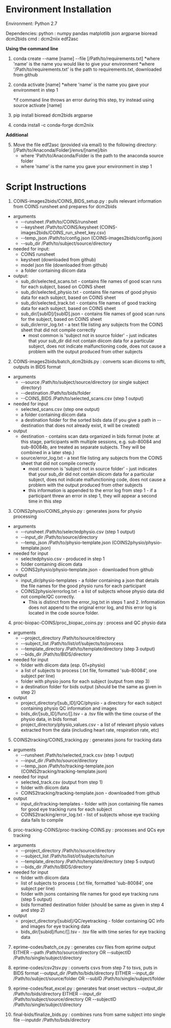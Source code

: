 # Environment Installation

Environment: Python 2.7

Dependencies: 
python : numpy pandas matplotlib json argparse bioread dcm2bids
cmd : dcm2niix edf2asc


**Using the command line**

1) conda create --name [name] --file [/Path/to/requirements.txt]
	*where 'name' is the name you would like to give your environment
	*where '/Path/to/requirements.txt' is the path to requirements.txt, downloaded
		from github

2) conda activate [name] 
	*where 'name' is the name you gave your environment in step 1

	*if command line throws an error during this step, try instead using
		source activate [name]

3) pip install bioread dcm2bids argparse

4) conda install -c conda-forge dcm2niix


**Additional**

5) Move the file edf2asc (provided via email) to the following directory:
	[/Path/to/Anaconda/Folder]/envs/[name]/bin
	* where 'Path/to/Anaconda/Folder is the path to the anaconda source folder
	* where 'name' is the name you gave your environment in step 1

# Script Instructions

1) COINS-images2bids/COINS_BIDS_setup.py : pulls relevant information from COINS runsheet and prepares for dcm2bids
  * arguments
    * --runsheet /Path/to/COINS/runsheet
    * --keysheet /Path/to/COINS/keysheet (COINS-images2bids/COINS_run_sheet_key.csv)
    * --temp_json /Path/to/config.json (COINS-images2bids/config.json)
    * --sub_dir /Path/to/subject/source/directory 
  * needed for input: 
    * COINS runsheet
    * keysheet (downloaded from github)
    * model json file (downloaded from github)
    * a folder containing diicom data
  * output: 
    * sub_dir/selected_scans.txt - contains file names of good scan runs for each subject, based on COINS sheet
    * sub_dir/selected_physio.txt - contains file names of good physio data for each subject, based on COINS sheet
    * sub_dir/selected_track.txt - contains file names of good tracking data for each subject, based on COINS sheet
    * sub_dir/[subID]/[subID].json - contains file names of good scan runs for the subject, based on COINS sheet
    * sub_dir/error_log.txt - a text file listing any subjects from the COINS sheet that did not compile correctly
      * most common is 'subject not in source folder' - just indicates that your sub_dir did not contain diicom data for a particular subject, does not indicate malfunctioning code, does not cause a problem with the output produced from other subjects
  
2) COINS-images2bids/batch_dcm2bids.py : converts scan diicoms to nifti, outputs in BIDS format
  * arguments
    * --source /Path/to/subject/source/directory (or single subject directory)
    * --destination /Path/to/bids/folder 
    * --COINS_BIDS /Path/to/selected_scans.csv (step 1 output)
  * needed for input
    * selected_scans.csv (step one output)
    * a folder containing diicom data
    * a destination folder for the sorted bids data (if you give a path in --destination that does not already exist, it will be created)
  * output
    * destination - contains scan data organized in bids format (note: at this stage, participants with multiple sessions, e.g. sub-80084 and sub-80084b, are treated as separate subjects. They will be combined in a later step.)
    * source/error_log.txt - a text file listing any subjects from the COINS sheet that did not compile correctly
      * most common is 'subject not in source folder' - just indicates that your sub_dir did not contain diicom data for a particular subject, does not indicate malfunctioning code, does not cause a problem with the output produced from other subjects
      * this information is appended to the error log from step 1 - if a participant threw an error in step 1, they will appear a second time in this step
  
3) COINS2physio/COINS_physio.py : generates jsons for physio processing
  * arguments
    * --runsheet /Path/to/selectedphysio.csv (step 1 output)
    * --input_dir /Path/to/source/directory
    * --temp_json /Path/to/physio-template.json (COINS2physio/physio-template.json)
  * needed for input
    * selectedphysio.csv - produced in step 1
    * folder containing diicom data
    * COINS2physio/physio-template.json - downloaded from github
  * output
    * input_dir/physio-templates - a folder containing a json that details the file names for the good physio runs for each participant
    * COINS2physio/errorlog.txt - a list of subjects whose physio data did not compile/QC correctly. 
      * This is distinct from the error_log.txt in steps 1 and 2. Information does not append to the original error log, and this error log is located in the code source folder.
  
4) proc-biopac-COINS/proc_biopac_coins.py : process and QC physio data
  * arguments
    * --project_directory /Path/to/source/directory
    * --subject_list /Path/to/list/of/subjects/to/process
    * --template_directory /Path/to/template/directory (step 3 output)
    * --bids_dir /Path/to/BIDS/directory
  * needed for input
    * folder with diicom data (esp. 01+physio)
    * a list of subjects to process (.txt file, formatted 'sub-80084', one subject per line)
    * folder with physio jsons for each subject (output from step 3)
    * a destination folder for bids output (should be the same as given in step 2)
  * output
    * project_directory/[sub_ID]/QC/physio - a directory for each subject containing physio QC information and images
    * bids_dir/[sub_ID]/func/[].tsv - a .tsv file with the time course of the physio data, in bids format
    * project_directory/physio_values.csv - a list of relevant physio values extracted from the data (including heart rate, respiration rate, etc)

5) COINS2tracking/COINS_tracking.py : generates jsons for tracking data
  * arguments
    * --runsheet /Path/to/selected_track.csv (step 1 output)
    * --input_dir /Path/to/source/directory
    * --temp_json /Path/to/tracking-template.json (COINS2tracking/tracking-template.json)
  * needed for input
    * selected_track.csv (output from step 1)
    * folder with diicom data
    * COINS2tracking/tracking-template.json - downloaded from github
  * output
    * input_dir/tracking-templates - folder with json containing file names for good eye tracking runs for each subject
    * COINS2tracking/error_log.txt - list of subjects whose eye tracking data fails to compile

6) proc-tracking-COINS/proc-tracking-COINS.py : processes and QCs eye tracking
  * arguments
    * --project_directory /Path/to/source/directory
    * --subject_list /Path/to/list/of/subjects/to/run
    * --template_directory /Path/to/template/directory (step 5 output)
    * --bids_dir /Path/to/BIDS/directory
  * needed for input
    * folder with diicom data
    * list of subjects to process (.txt file, formatted 'sub-80084', one subject per line)
    * folder with jsons containing file names for good eye tracking runs (step 5 output)
    * bids formatted destination folder (should be same as given in step 4 and step 2)
  * output
    * project_directory/[subid]/QC/eyetracking - folder containing QC info and images for eye tracking data
    * bids_dir/[subid]/func/[].tsv - .tsv file with time series for eye tracking data
  
7) eprime-codes/batch_ce.py : generates csv files from eprime output
  EITHER
  --path /Path/to/source/directory
  OR
  --subjectID /Path/to/single/subject/directory
  
8) eprime-codes/csv2tsv.py : converts csvs from step 7 to tsvs, puts in BIDS format
  --output_dir /Path/to/bids/directory
  EITHER
  --input_dir /Path/to/subject/source/folder
  OR
  --subID /Path/to/single/subject/folder
  
9) eprime-codes/feat_excel.py : generates feat onset vectors
  --output_dir /Path/to/bids/directory
  EITHER
  --input_dir /Path/to/subject/source/directory
  OR
  --subjectID /Path/to/single/subject/directory

10) final-bids/finalize_bids.py : combines runs from same subject into single file
  --inputdir /Path/to/bids/directory